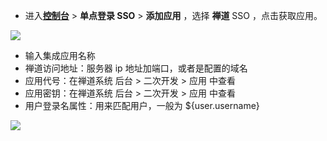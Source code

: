 <IntegrationDetailCard :title="`在 ${$localeConfig.brandName} 中创建应用`">

- 进入[**控制台**](https://console.authing.cn) > **单点登录 SSO** > **添加应用** ，选择 **禅道** SSO ，点击获取应用。

![](~@imagesZhCn/integration/zentao/1-1.png)

- 输入集成应用名称
- 禅道访问地址：服务器 ip 地址加端口，或者是配置的域名
- 应用代号：在禅道系统 后台 > 二次开发 > 应用 中查看
- 应用密钥：在禅道系统 后台 > 二次开发 > 应用 中查看
- 用户登录名属性：用来匹配用户，一般为 ${user.username}

![](~@imagesZhCn/integration/zentao/1-2.png)

</IntegrationDetailCard>
